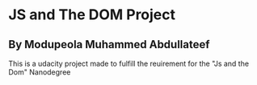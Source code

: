 # JS and The DOM Project
## By Modupeola Muhammed Abdullateef
This is a udacity project made to fulfill the reuirement for the "Js and the Dom" Nanodegree